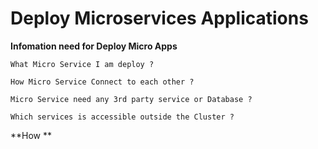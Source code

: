 # Deploy Microservices Applications 

**Infomation need for Deploy Micro Apps**

    What Micro Service I am deploy ?
    
    How Micro Service Connect to each other ?
    
    Micro Service need any 3rd party service or Database ?
    
    Which services is accessible outside the Cluster ?

**How **
